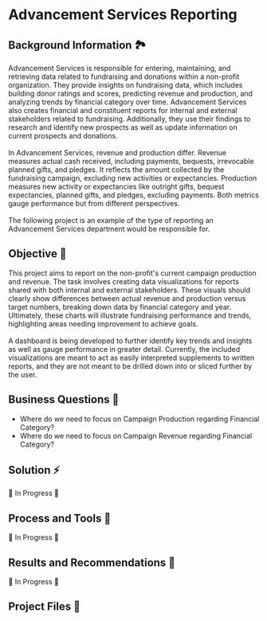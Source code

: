<h1>Advancement Services Reporting</h1>

<h2>Background Information 🏞️</h2>

Advancement Services is responsible for entering, maintaining, and retrieving data related to fundraising and donations within a non-profit organization. They provide insights on fundraising data, which includes building donor ratings and scores, predicting revenue and production, and analyzing trends by financial category over time.  Advancement Services also creates financial and constituent reports for internal and external stakeholders related to fundraising. Additionally, they use their findings to research and identify new prospects as well as update information on current prospects and donations. 
<br><br>
In Advancement Services, revenue and production differ. Revenue measures actual cash received, including payments, bequests, irrevocable planned gifts, and pledges. It reflects the amount collected by the fundraising campaign, excluding new activities or expectancies. Production measures new activity or expectancies like outright gifts, bequest expectancies, planned gifts, and pledges, excluding payments. Both metrics gauge performance but from different perspectives.
<br><br>
The following project is an example of the type of reporting an Advancement Services department would be responsible for.

<h2>Objective 🎯</h2>


This project aims to report on the non-profit's current campaign production and revenue. The task involves creating data visualizations for reports shared with both internal and external stakeholders. These visuals should clearly show differences between actual revenue and production versus target numbers, breaking down data by financial category and year. Ultimately, these charts will illustrate fundraising performance and trends, highlighting areas needing improvement to achieve goals. 
<br><br>
A dashboard is being developed to further identify key trends and insights as well as gauge performance in greater detail.  Currently, the included visualizations are meant to act as easily interpreted supplements to written reports, and they are not meant to be drilled down into or sliced further by the user.


<h2>Business Questions 🔎</h2> 
  
  -  Where do we need to focus on Campaign Production regarding Financial Category?
  -  Where do we need to focus on Campaign Revenue regarding Financial Category?





<h2>Solution ⚡️ </h2>

🚧 In Progress 🚧

<h2>Process and Tools 🔨 </h2>


🚧 In Progress 🚧

<h2>Results and Recommendations 🚀</h2>

🚧 In Progress 🚧

<h2>Project Files 📄</h2>


